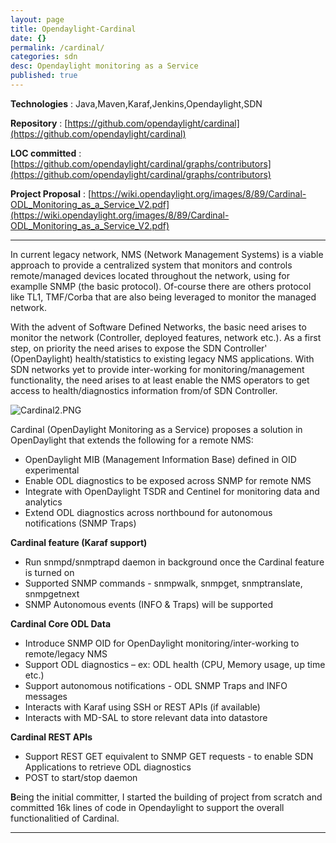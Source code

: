 ```yaml
---
layout: page
title: Opendaylight-Cardinal
date: {}
permalink: /cardinal/
categories: sdn
desc: Opendaylight monitoring as a Service
published: true
---
```


**Technologies** : Java,Maven,Karaf,Jenkins,Opendaylight,SDN

**Repository** : [https://github.com/opendaylight/cardinal](https://github.com/opendaylight/cardinal)

**LOC committed** : [https://github.com/opendaylight/cardinal/graphs/contributors](https://github.com/opendaylight/cardinal/graphs/contributors)

**Project Proposal** : [https://wiki.opendaylight.org/images/8/89/Cardinal-ODL_Monitoring_as_a_Service_V2.pdf](https://wiki.opendaylight.org/images/8/89/Cardinal-ODL_Monitoring_as_a_Service_V2.pdf)

---
In current legacy network, NMS (Network Management Systems) is a viable approach to provide a centralized system that monitors and controls remote/managed devices located throughout the network, using for examplle SNMP (the basic protocol). Of-course there are others protocol like TL1, TMF/Corba that are also being leveraged to monitor the managed network.

With the advent of Software Defined Networks, the basic need arises to monitor the network (Controller, deployed features, network etc.). As a first step, on priority the need arises to expose the SDN Controller' (OpenDaylight) health/statistics to existing legacy NMS applications. With SDN networks yet to provide inter-working for monitoring/management functionality, the need arises to at least enable the NMS operators to get access to health/diagnostics information from/of SDN Controller.

![Cardinal2.PNG]({{site.baseurl}}/assets/Cardinal2.PNG)

Cardinal (OpenDaylight Monitoring as a Service) proposes a solution in OpenDaylight that extends the following for a remote NMS:

- OpenDaylight MIB (Management Information Base) defined in OID experimental
- Enable ODL diagnostics to be exposed across SNMP for remote NMS
- Integrate with OpenDaylight TSDR and Centinel for monitoring data and analytics
- Extend ODL diagnostics across northbound for autonomous notifications (SNMP Traps)



**Cardinal feature (Karaf support)**

- Run snmpd/snmptrapd daemon in background once the Cardinal feature is turned on
- Supported SNMP commands - snmpwalk, snmpget, snmptranslate, snmpgetnext
- SNMP Autonomous events (INFO & Traps) will be supported



**Cardinal Core ODL Data**

- Introduce SNMP OID for OpenDaylight monitoring/inter-working to remote/legacy NMS
- Support ODL diagnostics – ex: ODL health (CPU, Memory usage, up time etc.)
- Support autonomous notifications - ODL SNMP Traps and INFO messages
- Interacts with Karaf using SSH or REST APIs (if available)
- Interacts with MD-SAL to store relevant data into datastore



**Cardinal REST APIs**

- Support REST GET equivalent to SNMP GET requests - to enable SDN Applications to retrieve ODL diagnostics
- POST to start/stop daemon


**B**eing the initial committer, I started the building of project from scratch and committed 16k lines of code in Opendaylight to support the overall functionalitied of Cardinal.

---
